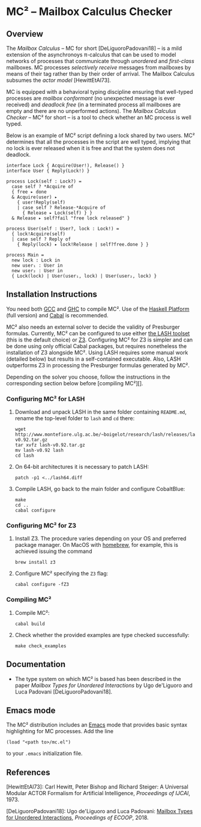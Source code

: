 MC² – Mailbox Calculus Checker
==============================

Overview
--------

The _Mailbox Calculus_ – MC for short [DeLiguoroPadovani18] – is a
mild extension of the asynchronoys π-calculus that can be used to
model networks of processes that communicate through *unordered* and
*first-class* mailboxes. MC processes *selectively receive* messages
from mailboxes by means of their tag rather than by their order of
arrival. The Mailbox Calculus subsumes the *actor model*
[HewittEtAl73].

MC is equipped with a behavioral typing discipline ensuring that
well-typed processes are *mailbox conformant* (no unexpected message
is ever received) and *deadlock free* (in a terminated process all
mailboxes are empty and there are no unperformed actions). The
_Mailbox Calculus Checker_ – MC² for short – is a tool to check
whether an MC process is well typed.

Below is an example of MC² script defining a lock shared by two
users. MC² determines that all the processes in the script are well
typed, implying that no lock is ever released when it is free and
that the system does not deadlock.

```
interface Lock { Acquire(User!), Release() }
interface User { Reply(Lock!) }

process Lock(self : Lock?) =
  case self ? *Acquire of
  { free ▸ done
  & Acquire(user) ▸
    { user!Reply(self)
    | case self ? Release·*Acquire of
      { Release ▸ Lock(self) } }
  & Release ▸ self?fail "free lock released" }

process User(self : User?, lock : Lock!) =
  { lock!Acquire(self)
  | case self ? Reply of
    { Reply(lock) ▸ lock!Release | self?free.done } }

process Main =
  new lock : Lock in
  new user₁ : User in
  new user₂ : User in
  { Lock(lock) | User(user₁, lock) | User(user₂, lock) }
```

Installation Instructions
-------------------------

You need both [GCC](https://gcc.gnu.org) and
[GHC](https://www.haskell.org/ghc/) to compile MC². Use of the
[Haskell Platform](https://www.haskell.org/platform/) (full version)
and [Cabal](https://www.haskell.org/cabal/) is recommended.

MC² also needs an external solver to decide the validity of
Presburger formulas. Currently, MC² can be configured to use either
[the LASH
toolset](http://www.montefiore.ulg.ac.be/~boigelot/research/lash)
(this is the default choice) or
[Z3](https://github.com/Z3Prover/z3).  Configuring MC² for Z3 is
simpler and can be done using only official Cabal packages, but
requires nonetheless the installation of Z3 alongside MC².  Using
LASH requires some manual work (detailed below) but results in a
self-contained executable.  Also, LASH outperforms Z3 in processing
the Presburger formulas generated by MC².

Depending on the solver you choose, follow the instructions in the
corresponding section below before [compiling MC²][].

### Configuring MC² for LASH ###

1.  Download and unpack LASH in the same folder containing
    `README.md`, rename the top-level folder to `lash` and `cd` there:

    ```
    wget http://www.montefiore.ulg.ac.be/~boigelot/research/lash/releases/lash-v0.92.tar.gz
    tar xvfz lash-v0.92.tar.gz
    mv lash-v0.92 lash
    cd lash
    ```

2.  On 64-bit architectures it is necessary to patch LASH:

    ```
    patch -p1 <../lash64.diff
    ```

3.  Compile LASH, go back to the main folder and configure CobaltBlue:

    ```
    make
    cd ..
    cabal configure
    ```

### Configuring MC² for Z3 ###

1.  Install Z3. The procedure varies depending on your OS and
    preferred package manager. On MacOS with
    [homebrew](http://brew.sh), for example, this is achieved
    issuing the command

    ```
    brew install z3
    ```

2.  Configure MC² specifying the `Z3` flag:

    ```
    cabal configure -fZ3
    ```

### Compiling MC² ###

1.  Compile MC²:

    ```
    cabal build
    ```

2.  Check whether the provided examples are type checked successfully:

    ```
    make check_examples
    ```

Documentation
-------------

* The type system on which MC² is based has been described in the
  paper _Mailbox Types for Unordered Interactions_ by Ugo de'Liguoro
  and Luca Padovani [DeLiguoroPadovani18].

Emacs mode
----------

The MC² distribution includes an
[Emacs](https://www.gnu.org/software/emacs/) mode that provides basic
syntax highlighting for MC processes. Add the line

```
(load "<path to>/mc.el")
```

to your `.emacs` initialization file.

References
----------

[HewittEtAl73]: Carl Hewitt, Peter Bishop and Richard Steiger: A Universal Modular ACTOR Formalism for Artificial Intelligence, *Proceedings of IJCAI*, 1973.

[DeLiguoroPadovani18]: Ugo de'Liguoro and Luca Padovani: [Mailbox Types for Unordered Interactions](http://arxiv.org/abs/1801.04167), *Proceedings of ECOOP*, 2018.
